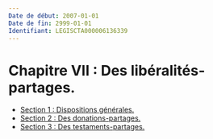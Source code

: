 ```yaml
---
Date de début: 2007-01-01
Date de fin: 2999-01-01
Identifiant: LEGISCTA000006136339
---
```


<h1>Chapitre VII : Des libéralités-partages.</h1>

- [Section 1 : Dispositions générales.](section_1/README.md)
- [Section 2 : Des donations-partages.](section_2/README.md)
- [Section 3 : Des testaments-partages.](section_3/README.md)
